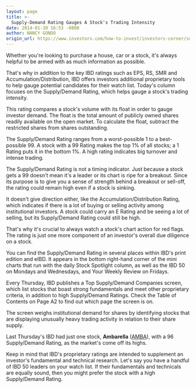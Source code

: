 ```yaml
---
layout: page
title: >-
  Supply-Demand Rating Gauges A Stock's Trading Intensity
date: 2014-01-30 16:53 -0800
author: NANCY GONDO
origin_url: https://www.investors.com/how-to-invest/investors-corner/supply-demand-rating-gauges-trading-intensity
---
```





Whether you're looking to purchase a house, car or a stock, it's always helpful to be armed with as much information as possible.


That's why in addition to the key IBD ratings such as EPS, RS, SMR and Accumulation/Distribution, IBD offers investors additional proprietary tools to help gauge potential candidates for their watch list. Today's column focuses on the Supply/Demand Rating, which helps gauge a stock's trading intensity.


This rating compares a stock's volume with its float in order to gauge investor demand. The float is the total amount of publicly owned shares readily available on the open market. To calculate the float, subtract the restricted shares from shares outstanding.


The Supply/Demand Rating ranges from a worst-possible 1 to a best-possible 99. A stock with a 99 Rating makes the top 1% of all stocks; a 1 Rating puts it in the bottom 1%. A high rating indicates big turnover and intense trading.


The Supply/Demand Rating is not a timing indicator. Just because a stock gets a 99 doesn't mean it's a leader or its chart is ripe for a breakout. Since its purpose is to give you a sense of strength behind a breakout or sell-off, the rating could remain high even if a stock is sinking.


It doesn't give direction either, like the Accumulation/Distribution Rating, which indicates if there is a lot of buying or selling activity among institutional investors. A stock could carry an E Rating and be seeing a lot of selling, but its Supply/Demand Rating could still be high.


That's why it's crucial to always watch a stock's chart action for red flags. The rating is just one more component of an investor's overall due diligence on a stock.


You can find the Supply/Demand Rating in several places within IBD's print edition and eIBD. It appears in the bottom right-hand corner of the mini charts that run with the daily Stock Spotlight column, as well as the IBD 50 on Mondays and Wednesdays, and Your Weekly Review on Fridays.


Every Thursday, IBD publishes a Top Supply/Demand Companies screen, which list stocks that boast strong fundamentals and meet other proprietary criteria, in addition to high Supply/Demand Ratings. Check the Table of Contents on Page A2 to find out which page the screen is on.


The screen weighs institutional demand for shares by identifying stocks that are displaying unusually heavy trading activity in relation to their share supply.


Last Thursday's IBD had just one stock, **Ambarella** ([AMBA](https://research.investors.com/quote.aspx?symbol=AMBA)), with a 96 Supply/Demand Rating, as the market's come off its highs.


Keep in mind that IBD's proprietary ratings are intended to supplement an investor's fundamental and technical research. Let's say you have a handful of IBD 50 leaders on your watch list. If their fundamentals and technicals are equally sound, then you might prefer the stock with a high Supply/Demand Rating.




